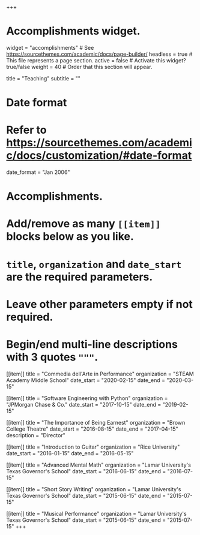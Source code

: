+++
# Accomplishments widget.
widget = "accomplishments"  # See https://sourcethemes.com/academic/docs/page-builder/
headless = true  # This file represents a page section.
active = false  # Activate this widget? true/false
weight = 40  # Order that this section will appear.

title = "Teaching"
subtitle = ""

# Date format
#   Refer to https://sourcethemes.com/academic/docs/customization/#date-format
date_format = "Jan 2006"

# Accomplishments.
#   Add/remove as many `[[item]]` blocks below as you like.
#   `title`, `organization` and `date_start` are the required parameters.
#   Leave other parameters empty if not required.
#   Begin/end multi-line descriptions with 3 quotes `"""`.
  

[[item]]
  title = "Commedia dell'Arte in Performance"
  organization = "STEAM Academy Middle School"
  date_start = "2020-02-15"
  date_end = "2020-03-15"

[[item]]
  title = "Software Engineering with Python"
  organization = "JPMorgan Chase & Co."
  date_start = "2017-10-15"
  date_end = "2019-02-15"

[[item]]
  title = "The Importance of Being Earnest"
  organization = "Brown College Theatre"
  date_start = "2016-08-15"
  date_end = "2017-04-15"
  description = "Director"

[[item]]
  title = "Introduction to Guitar"
  organization = "Rice University"
  date_start = "2016-01-15"
  date_end = "2016-05-15"

[[item]]
  title = "Advanced Mental Math"
  organization = "Lamar University's Texas Governor's School"
  date_start = "2016-06-15"
  date_end = "2016-07-15"

[[item]]
  title = "Short Story Writing"
  organization = "Lamar University's Texas Governor's School"
  date_start = "2015-06-15"
  date_end = "2015-07-15"

[[item]]
  title = "Musical Performance"
  organization = "Lamar University's Texas Governor's School"
  date_start = "2015-06-15"
  date_end = "2015-07-15"
+++
